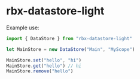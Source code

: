 # rbx-datastore-light

Example use: 
```typescript
import { DataStore } from "rbx-datastore-light"

let MainStore = new DataStore("Main", "MyScope")

MainStore.set("hello", "hi")
MainStore.get("hello") // hi
MainStore.remove("hello")
```